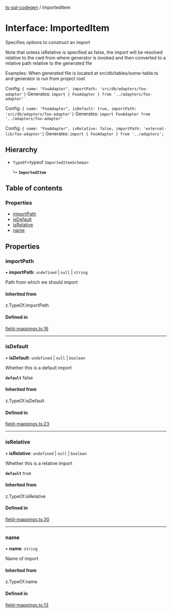 [ts-sql-codegen](../README.md) / ImportedItem

# Interface: ImportedItem

Specifies options to construct an import

Note that unless isRelative is specified as false, the import will be
resolved relative to the cwd from where generator is invoked and
then converted to a relative path relative to the generated file

Examples:
   When generated file is located at src/db/tables/some-table.ts and generator
   is run from project root

   Config: `{ name: "FooAdapter", importPath: 'src/db/adapters/foo-adapter'}`
   Generates:  `import { FooAdapter } from '../adapters/foo-adapter'`

   Config: `{ name: "FooAdapter", isDefault: true, importPath: 'src/db/adapters/foo-adapter'}`
   Generates: `import FooAdapter from '../adapters/foo-adapter'`

   Config: `{ name: "FooAdapter", isRelative: false, importPath: 'external-lib/foo-adapter'}`
   Generates: `import { FooAdapter } from '../adapters';`

## Hierarchy

- `TypeOf`<typeof `ImportedItemSchema`\>

  ↳ **`ImportedItem`**

## Table of contents

### Properties

- [importPath](ImportedItem.md#importpath)
- [isDefault](ImportedItem.md#isdefault)
- [isRelative](ImportedItem.md#isrelative)
- [name](ImportedItem.md#name)

## Properties

### importPath

• **importPath**: `undefined` \| ``null`` \| `string`

Path from which we should import

#### Inherited from

z.TypeOf.importPath

#### Defined in

[field-mappings.ts:16](https://github.com/lorefnon/ts-sql-codegen/blob/63faa48/src/field-mappings.ts#L16)

___

### isDefault

• **isDefault**: `undefined` \| ``null`` \| `boolean`

Whether this is a default import

**`default`** false

#### Inherited from

z.TypeOf.isDefault

#### Defined in

[field-mappings.ts:23](https://github.com/lorefnon/ts-sql-codegen/blob/63faa48/src/field-mappings.ts#L23)

___

### isRelative

• **isRelative**: `undefined` \| ``null`` \| `boolean`

Whether this is a relative import

**`default`** true

#### Inherited from

z.TypeOf.isRelative

#### Defined in

[field-mappings.ts:30](https://github.com/lorefnon/ts-sql-codegen/blob/63faa48/src/field-mappings.ts#L30)

___

### name

• **name**: `string`

Name of import

#### Inherited from

z.TypeOf.name

#### Defined in

[field-mappings.ts:13](https://github.com/lorefnon/ts-sql-codegen/blob/63faa48/src/field-mappings.ts#L13)
